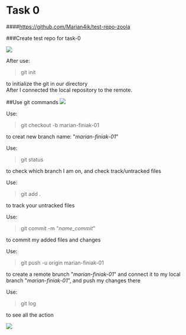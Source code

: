# Task 0

####<https://github.com/Marian4ik/test-repo-zoola>

###Create test repo for task-0

 
![](/home/marian/Pictures/Screenshot-1.png)

After use:
>git init

to initialize the git in our directory\
After I connected the local repository to the remote.

##Use git commands
![](/home/marian/Pictures/Screenshot-2.png)

Use:
>git checkout -b marian-finiak-01

to creat new branch name: "_marian-finiak-01_"

Use: 
>git status

to check which branch I am on, and check track/untracked files

Use:
>git add .

to track your untracked files

Use:
>git commit -m "_name_commit_"

to commit my added files and changes

Use:
>git push -u origin marian-finiak-01

to create a remote brunch "_marian-finiak-01_" and connect it to my local branch "_marian-finiak-01_", and push my changes there

Use:
>git log

to see all the action

![](/home/marian/Pictures/Screenshot-3.png)


